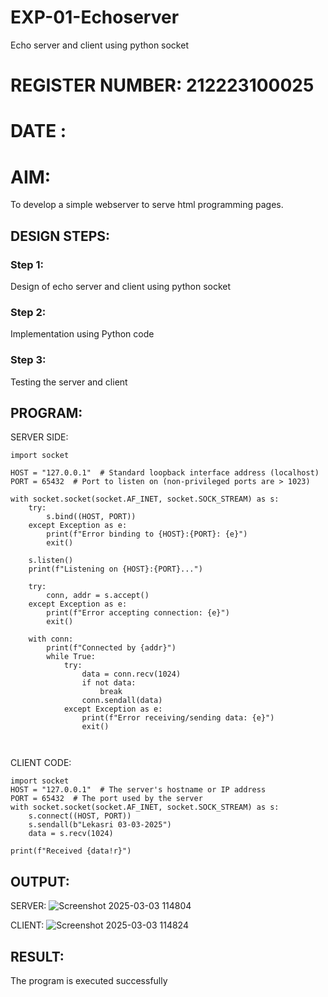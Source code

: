 # EXP-01-Echoserver
Echo server and client using python socket
# REGISTER NUMBER: 212223100025
# DATE :

# AIM:

To develop a simple webserver to serve html programming pages.

## DESIGN STEPS:

### Step 1:

Design of echo server and client using python socket

### Step 2:

Implementation using Python code

### Step 3:

Testing the server and client 

## PROGRAM:
SERVER SIDE:
```
import socket

HOST = "127.0.0.1"  # Standard loopback interface address (localhost)
PORT = 65432  # Port to listen on (non-privileged ports are > 1023)

with socket.socket(socket.AF_INET, socket.SOCK_STREAM) as s:
    try:
        s.bind((HOST, PORT))
    except Exception as e:
        print(f"Error binding to {HOST}:{PORT}: {e}")
        exit()
    
    s.listen()
    print(f"Listening on {HOST}:{PORT}...")

    try:
        conn, addr = s.accept()
    except Exception as e:
        print(f"Error accepting connection: {e}")
        exit()

    with conn:
        print(f"Connected by {addr}")
        while True:
            try:
                data = conn.recv(1024)
                if not data:
                    break
                conn.sendall(data)
            except Exception as e:
                print(f"Error receiving/sending data: {e}")
                exit()



```
CLIENT CODE:
```
import socket
HOST = "127.0.0.1"  # The server's hostname or IP address
PORT = 65432  # The port used by the server
with socket.socket(socket.AF_INET, socket.SOCK_STREAM) as s:
    s.connect((HOST, PORT))
    s.sendall(b"Lekasri 03-03-2025")
    data = s.recv(1024)

print(f"Received {data!r}")

```
## OUTPUT:
SERVER:
![Screenshot 2025-03-03 114804](https://github.com/user-attachments/assets/690ae136-3851-4dcb-9f85-a5556c0d1249)

CLIENT:
![Screenshot 2025-03-03 114824](https://github.com/user-attachments/assets/3bf45636-ebf2-4736-aa7a-fab7f50fe3dc)



## RESULT:
The program is executed successfully
